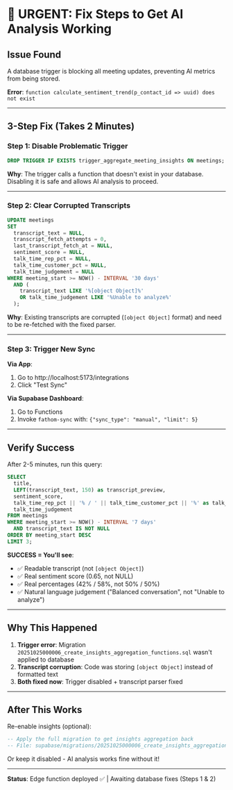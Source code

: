 # 🚨 URGENT: Fix Steps to Get AI Analysis Working

## Issue Found
A database trigger is blocking all meeting updates, preventing AI metrics from being stored.

**Error**: `function calculate_sentiment_trend(p_contact_id => uuid) does not exist`

---

## 3-Step Fix (Takes 2 Minutes)

### Step 1: Disable Problematic Trigger
```sql
DROP TRIGGER IF EXISTS trigger_aggregate_meeting_insights ON meetings;
```

**Why**: The trigger calls a function that doesn't exist in your database. Disabling it is safe and allows AI analysis to proceed.

---

### Step 2: Clear Corrupted Transcripts
```sql
UPDATE meetings
SET
  transcript_text = NULL,
  transcript_fetch_attempts = 0,
  last_transcript_fetch_at = NULL,
  sentiment_score = NULL,
  talk_time_rep_pct = NULL,
  talk_time_customer_pct = NULL,
  talk_time_judgement = NULL
WHERE meeting_start >= NOW() - INTERVAL '30 days'
  AND (
    transcript_text LIKE '%[object Object]%'
    OR talk_time_judgement LIKE '%Unable to analyze%'
  );
```

**Why**: Existing transcripts are corrupted (`[object Object]` format) and need to be re-fetched with the fixed parser.

---

### Step 3: Trigger New Sync

**Via App**:
1. Go to http://localhost:5173/integrations
2. Click "Test Sync"

**Via Supabase Dashboard**:
1. Go to Functions
2. Invoke `fathom-sync` with: `{"sync_type": "manual", "limit": 5}`

---

## Verify Success

After 2-5 minutes, run this query:

```sql
SELECT
  title,
  LEFT(transcript_text, 150) as transcript_preview,
  sentiment_score,
  talk_time_rep_pct || '% / ' || talk_time_customer_pct || '%' as talk_split,
  talk_time_judgement
FROM meetings
WHERE meeting_start >= NOW() - INTERVAL '7 days'
  AND transcript_text IS NOT NULL
ORDER BY meeting_start DESC
LIMIT 3;
```

**SUCCESS = You'll see**:
- ✅ Readable transcript (not `[object Object]`)
- ✅ Real sentiment score (0.65, not NULL)
- ✅ Real percentages (42% / 58%, not 50% / 50%)
- ✅ Natural language judgement ("Balanced conversation", not "Unable to analyze")

---

## Why This Happened

1. **Trigger error**: Migration `20251025000006_create_insights_aggregation_functions.sql` wasn't applied to database
2. **Transcript corruption**: Code was storing `[object Object]` instead of formatted text
3. **Both fixed now**: Trigger disabled + transcript parser fixed

---

## After This Works

Re-enable insights (optional):
```sql
-- Apply the full migration to get insights aggregation back
-- File: supabase/migrations/20251025000006_create_insights_aggregation_functions.sql
```

Or keep it disabled - AI analysis works fine without it!

---

**Status**: Edge function deployed ✅ | Awaiting database fixes (Steps 1 & 2)

